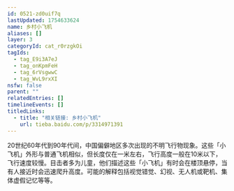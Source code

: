 ```yaml
---
id: 0521-zd0uif7q
lastUpdated: 1754633624
name: 乡村小飞机
aliases: []
layer: 3
categoryId: cat_r0rzgkOi
tagIds:
  - tag_E9i3A7eJ
  - tag_onKpmFeH
  - tag_6rVsgwwC
  - tag_WvL9rxXI
nsfw: false
parent: ""
relatedEntries: []
timelineEvents: []
titledLinks:
  - title: "相关链接: 乡村小飞机"
    url: tieba.baidu.com/p/3314971391
---
```


20世纪60年代到90年代间，中国偏僻地区多次出现的不明飞行物现象。这些「小飞机」外形与普通飞机相似，但长度仅在一米左右，飞行高度一般在10米以下，飞行速度较慢。目击者多为儿童，他们描述这些「小飞机」有时会在楼顶悬停，当有人接近时会迅速爬升高度。可能的解释包括视觉错觉、幻视、无人机或靶机、集体虚假记忆等等。